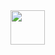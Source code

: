 <img src="https://cdn.jsdelivr.net/gh/devicons/devicon/icons/csharp/csharp-original.svg" style="width: 55px; height: 55px" />

